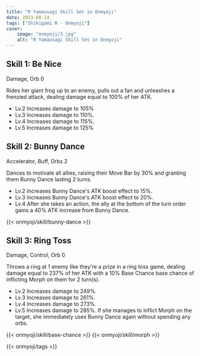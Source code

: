 ```yaml
---
title: "R Yamausagi Skill Set in Onmyoji"
date: 2023-08-14   
tags: ["Shikigami R - Onmyoji"]
cover:
    image: "onmyoji/3.jpg" 
    alt: "R Yamausagi Skill Set in Onmyoji"  
---
```


## Skill 1: Be Nice
Damage, Orb 0

Rides her giant frog up to an enemy, pulls out a fan and unleashes a frenzied attack, dealing damage equal to 100% of her ATK.

- Lv.2 Increases damage to 105%
- Lv.3 Increases damage to 110%.
- Lv.4 Increases damage to 115%.
- Lv.5 Increases damage to 125%

## Skill 2: Bunny Dance
Accelerator, Buff, Orbs 2 

Dances to motivate all allies, raising their Move Bar by 30% and granting them Bunny Dance lasting 2 turns.

- Lv.2 Increases Bunny Dance's ATK boost effect to 15%.
- Lv.3 Increases Bunny Dance's ATK boost effect to 20%.
- Lv.4 After she takes an action, the ally at the bottom of the turn order gains a 40% ATK increase from Bunny Dance.
 
{{< onmyoji/skill/bunny-dance >}} 
  
## Skill 3: Ring Toss
Damage, Control, Orb 0

Throws a ring at 1 enemy like they're a prize in a ring toss game, dealing damage equal to 237% of her ATK with a 10% Base Chance base chance of inflicting Morph on them for 2 turn(s).

- Lv.2 Increases damage to 249%.
- Lv.3 Increases damage to 261%.
- Lv.4 Increases damage to 273%.
- Lv.5 Increases damage to 285%. If she manages to inflict Morph on the target, she immediately uses Bunny Dance again without spending any orbs.

{{< onmyoji/skill/base-chance >}}
{{< onmyoji/skill/morph >}}

{{< onmyoji/tags >}}